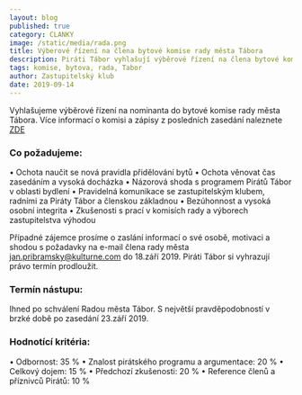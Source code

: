 ```yaml
---
layout: blog
published: true
category: CLANKY
image: /static/media/rada.png
title: Výberové řízení na člena bytové komise rady města Tábora
description: Piráti Tábor vyhlašují výběrové řízení na člena bytové komise rady města Tábora
tags: komise, bytova, rada, Tabor
author: Zastupitelský klub
date: 2019-09-14
---
```


Vyhlašujeme výběrové řízení na nominanta do bytové komise rady města Tábora. Více informací o komisi a zápisy z posledních zasedání naleznete  [ZDE](http://www.taborcz.eu/komise-bytova/ds-3273)  

### Co požadujeme:
•	Ochota naučit se nová pravidla přidělování bytů
•	Ochota věnovat čas zasedáním a vysoká docházka
•	Názorová shoda s programem Pirátů Tábor v oblasti bydlení
•	Pravidelná komunikace se zastupitelským klubem, radními za Piráty Tábor a členskou základnou
•	Bezúhonnost a vysoká osobní integrita
•	Zkušenosti s prací v komisích rady a výborech zastupitelstva výhodou

Případné zájemce prosíme o zaslání informací o své osobě, motivaci a shodou s požadavky na e-mail člena rady města jan.pribramsky@kulturne.com do 18.září 2019. Piráti Tábor si vyhrazují právo termín prodloužit.

### Termín nástupu:
Ihned po schválení Radou města Tábor. S největší pravděpodobností v brzké době po zasedání 23.září 2019.

### Hodnotící kritéria:
•	Odbornost: 35 %
•	Znalost pirátského programu a argumentace: 20 %
•	Celkový dojem: 15 %
•	Předchozí zkušenosti: 20 %
•	Reference členů a příznivců Pirátů: 10 %


